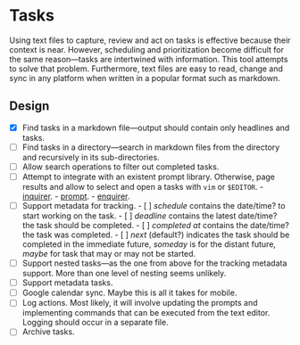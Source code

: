 # Tasks

Using text files to capture, review and act on tasks is effective because their
context is near. However, scheduling and prioritization become difficult for the
same reason—tasks are intertwined with information. This tool attempts to solve
that problem. Furthermore, text files are easy to read, change and sync in any
platform when written in a popular format such as markdown.

## Design

- [x] Find tasks in a markdown file—output should contain only headlines and
      tasks.
- [ ] Find tasks in a directory—search in markdown files from the directory and
      recursively in its sub-directories.
- [ ] Allow search operations to filter out completed tasks.
- [ ] Attempt to integrate with an existent prompt library. Otherwise, page
      results and allow to select and open a tasks with `vim` or `$EDITOR`.
      - [inquirer](https://www.npmjs.com/package/inquirer).
      - [prompt](https://www.npmjs.com/package/prompt).
      - [enquirer](https://www.npmjs.com/package/enquirer).
- [ ] Support metadata for tracking.
      - [ ] *schedule* contains the date/time? to start working on the task.
      - [ ] *deadline* contains the latest date/time? the task should be completed.
      - [ ] *completed at* contains the date/time? the task was completed.
      - [ ] *next* (default?) indicates the task should be completed in the
            immediate future, *someday* is for the distant future, *maybe* for
            task that may or may not be started.
- [ ] Support nested tasks—as the one from above for the tracking metadata
      support. More than one level of nesting seems unlikely.
- [ ] Support metadata tasks.
- [ ] Google calendar sync. Maybe this is all it takes for mobile.
- [ ] Log actions. Most likely, it will involve updating the prompts and
      implementing commands that can be executed from the text editor. Logging
      should occur in a separate file.
- [ ] Archive tasks.
